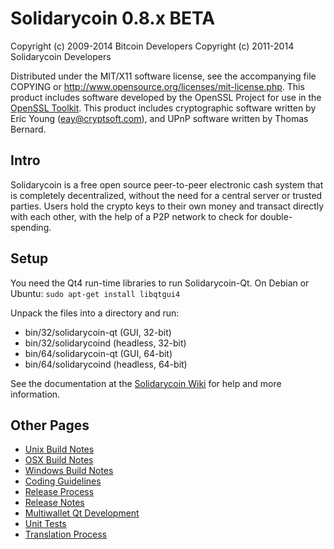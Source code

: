 Solidarycoin 0.8.x BETA
====================

Copyright (c) 2009-2014 Bitcoin Developers
Copyright (c) 2011-2014 Solidarycoin Developers

Distributed under the MIT/X11 software license, see the accompanying
file COPYING or http://www.opensource.org/licenses/mit-license.php.
This product includes software developed by the OpenSSL Project for use in the [OpenSSL Toolkit](http://www.openssl.org/). This product includes
cryptographic software written by Eric Young ([eay@cryptsoft.com](mailto:eay@cryptsoft.com)), and UPnP software written by Thomas Bernard.


Intro
---------------------
Solidarycoin is a free open source peer-to-peer electronic cash system that is
completely decentralized, without the need for a central server or trusted
parties.  Users hold the crypto keys to their own money and transact directly
with each other, with the help of a P2P network to check for double-spending.


Setup
---------------------
You need the Qt4 run-time libraries to run Solidarycoin-Qt. On Debian or Ubuntu:
	`sudo apt-get install libqtgui4`

Unpack the files into a directory and run:

- bin/32/solidarycoin-qt (GUI, 32-bit)
- bin/32/solidarycoind (headless, 32-bit)
- bin/64/solidarycoin-qt (GUI, 64-bit)
- bin/64/solidarycoind (headless, 64-bit)

See the documentation at the [Solidarycoin Wiki](http://solidarycoin.info)
for help and more information.


Other Pages
---------------------
- [Unix Build Notes](build-unix.md)
- [OSX Build Notes](build-osx.md)
- [Windows Build Notes](build-msw.md)
- [Coding Guidelines](coding.md)
- [Release Process](release-process.md)
- [Release Notes](release-notes.md)
- [Multiwallet Qt Development](multiwallet-qt.md)
- [Unit Tests](unit-tests.md)
- [Translation Process](translation_process.md)
